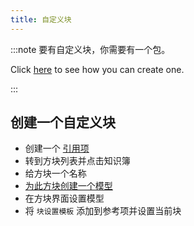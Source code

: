 ```yaml
---
title: 自定义块
---
```


:::note 要有自定义块，你需要有一个包。

Click [here](pack#create-a-pack) to see how you can create one.

:::

## 创建一个自定义块

* 创建一个 [引用项](custom-items)
* 转到方块列表并点击知识簿
* 给方块一个名称
* [为此方块创建一个模型](custom-models)
* 在方块界面设置模型
* 将 `块设置模板` 添加到参考项并设置当前块

